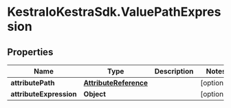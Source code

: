 # KestraIoKestraSdk.ValuePathExpression

## Properties

Name | Type | Description | Notes
------------ | ------------- | ------------- | -------------
**attributePath** | [**AttributeReference**](AttributeReference.md) |  | [optional] 
**attributeExpression** | **Object** |  | [optional] 


